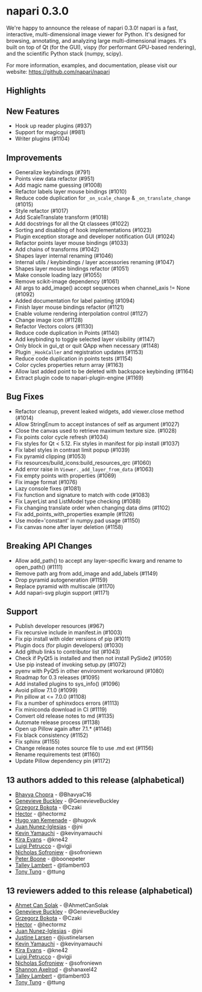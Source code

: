 # napari 0.3.0

We're happy to announce the release of napari 0.3.0!
napari is a fast, interactive, multi-dimensional image viewer for Python.
It's designed for browsing, annotating, and analyzing large multi-dimensional
images. It's built on top of Qt (for the GUI), vispy (for performant GPU-based
rendering), and the scientific Python stack (numpy, scipy).


For more information, examples, and documentation, please visit our website:
https://github.com/napari/napari

## Highlights


## New Features
- Hook up reader plugins (#937)
- Support for magicgui (#981)
- Writer plugins (#1104)


## Improvements
- Generalize keybindings (#791)
- Points view data refactor (#951)
- Add magic name guessing (#1008)
- Refactor labels layer mouse bindings (#1010)
- Reduce code duplication for `_on_scale_change` & `_on_translate_change` (#1015)
- Style refactor (#1017)
- Add ScaleTranslate transform (#1018)
- Add docstrings for all the Qt classees (#1022)
- Sorting and disabling of hook implementations (#1023)
- Plugin exception storage and developer notification GUI (#1024)
- Refactor points layer mouse bindings (#1033)
- Add chains of transforms (#1042)
- Shapes layer internal renaming (#1046)
- Internal utils / keybindings / layer accessories renaming (#1047)
- Shapes layer mouse bindings refactor (#1051)
- Make console loading lazy (#1055)
- Remove scikit-image dependency (#1061)
- All args to add_image() accept sequences when channel_axis != None (#1092)
- Added documentation for label painting (#1094)
- Finish layer mouse bindings refactor (#1121)
- Enable volume rendering interpolation control (#1127)
- Change image icon (#1128)
- Refactor Vectors colors (#1130)
- Reduce code duplication in Points (#1140)
- Add keybinding to toggle selected layer visibility (#1147)
- Only block in gui_qt or quit QApp when necessary (#1148)
- Plugin `_HookCaller` and registration updates (#1153)
- Reduce code duplication in points tests (#1154)
- Color cycles properties return array (#1163)
- Allow last added point to be deleted with backspace keybinding (#1164)
- Extract plugin code to napari-plugin-engine (#1169)


## Bug Fixes
- Refactor cleanup, prevent leaked widgets, add viewer.close method (#1014)
- Allow StringEnum to accept instances of self as argument (#1027)
- Close the canvas used to retrieve maximum texture size. (#1028)
- Fix points color cycle refresh (#1034)
- Fix styles for Qt < 5.12.  Fix styles in manifest for pip install (#1037)
- Fix label styles in contrast limit popup  (#1039)
- Fix pyramid clipping (#1053)
- Fix resources/build_icons:build_resources_qrc (#1060)
- Add error raise in `Viewer._add_layer_from_data` (#1063)
- Fix empty points with properties (#1069)
- Fix image format (#1076)
- Lazy console fixes (#1081)
- Fix function and signature to match with code (#1083)
- Fix LayerList and ListModel type checking (#1088)
- Fix changing translate order when changing data dims (#1102)
- Fix add_points_with_properties example (#1126)
- Use mode='constant' in numpy.pad usage (#1150)
- Fix canvas none after layer deletion (#1158)


## Breaking API Changes
- Allow add_path() to accept any layer-specific kwarg and rename to open_path() (#1111)
- Remove path arg from add_image and add_labels (#1149)
- Drop pyramid autogeneration (#1159)
- Replace pyramid with multiscale (#1170)
- Add napari-svg plugin support (#1171)


## Support
- Publish developer resources (#967)
- Fix recursive include in manifest.in (#1003)
- Fix pip install with older versions of pip (#1011)
- Plugin docs (for plugin developers) (#1030)
- Add github links to contributor list (#1043)
- Check if PyQt5 is installed and then not install PySide2 (#1059)
- Use pip instead of invoking setup.py (#1072)
- pyenv with PyQt5 in other environment workaround (#1080)
- Roadmap for 0.3 releases (#1095)
- Add installed plugins to sys_info() (#1096)
- Avoid pillow 7.1.0 (#1099)
- Pin pillow at <= 7.0.0 (#1108)
- Fix a number of sphinxdocs errors (#1113)
- Fix miniconda download in CI (#1119)
- Convert old release notes to md (#1135)
- Automate release process (#1138)
- Open up Pillow again after 7.1.* (#1146)
- Fix black consistency (#1152)
- Fix sphinx (#1155)
- Change release notes source file to use .md ext (#1156)
- Rename requirements test (#1160)
- Update Pillow dependency pin (#1172)


## 13 authors added to this release (alphabetical)

- [Bhavya Chopra](https://github.com/napari/napari/commits?author=BhavyaC16) - @BhavyaC16
- [Genevieve Buckley](https://github.com/napari/napari/commits?author=GenevieveBuckley) - @GenevieveBuckley
- [Grzegorz Bokota](https://github.com/napari/napari/commits?author=Czaki) - @Czaki
- [Hector](https://github.com/napari/napari/commits?author=hectormz) - @hectormz
- [Hugo van Kemenade](https://github.com/napari/napari/commits?author=hugovk) - @hugovk
- [Juan Nunez-Iglesias](https://github.com/napari/napari/commits?author=jni) - @jni
- [Kevin Yamauchi](https://github.com/napari/napari/commits?author=kevinyamauchi) - @kevinyamauchi
- [Kira Evans](https://github.com/napari/napari/commits?author=kne42) - @kne42
- [Luigi Petrucco](https://github.com/napari/napari/commits?author=vigji) - @vigji
- [Nicholas Sofroniew](https://github.com/napari/napari/commits?author=sofroniewn) - @sofroniewn
- [Peter Boone](https://github.com/napari/napari/commits?author=boonepeter) - @boonepeter
- [Talley Lambert](https://github.com/napari/napari/commits?author=tlambert03) - @tlambert03
- [Tony Tung](https://github.com/napari/napari/commits?author=ttung) - @ttung


## 13 reviewers added to this release (alphabetical)

- [Ahmet Can Solak](https://github.com/napari/napari/commits?author=AhmetCanSolak) - @AhmetCanSolak
- [Genevieve Buckley](https://github.com/napari/napari/commits?author=GenevieveBuckley) - @GenevieveBuckley
- [Grzegorz Bokota](https://github.com/napari/napari/commits?author=Czaki) - @Czaki
- [Hector](https://github.com/napari/napari/commits?author=hectormz) - @hectormz
- [Juan Nunez-Iglesias](https://github.com/napari/napari/commits?author=jni) - @jni
- [Justine Larsen](https://github.com/napari/napari/commits?author=justinelarsen) - @justinelarsen
- [Kevin Yamauchi](https://github.com/napari/napari/commits?author=kevinyamauchi) - @kevinyamauchi
- [Kira Evans](https://github.com/napari/napari/commits?author=kne42) - @kne42
- [Luigi Petrucco](https://github.com/napari/napari/commits?author=vigji) - @vigji
- [Nicholas Sofroniew](https://github.com/napari/napari/commits?author=sofroniewn) - @sofroniewn
- [Shannon Axelrod](https://github.com/napari/napari/commits?author=shanaxel42) - @shanaxel42
- [Talley Lambert](https://github.com/napari/napari/commits?author=tlambert03) - @tlambert03
- [Tony Tung](https://github.com/napari/napari/commits?author=ttung) - @ttung
